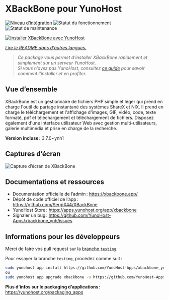 <!--
Nota bene : ce README est automatiquement généré par <https://github.com/YunoHost/apps/tree/master/tools/readme_generator>
Il NE doit PAS être modifié à la main.
-->

# XBackBone pour YunoHost

[![Niveau d’intégration](https://dash.yunohost.org/integration/xbackbone.svg)](https://dash.yunohost.org/appci/app/xbackbone) ![Statut du fonctionnement](https://ci-apps.yunohost.org/ci/badges/xbackbone.status.svg) ![Statut de maintenance](https://ci-apps.yunohost.org/ci/badges/xbackbone.maintain.svg)

[![Installer XBackBone avec YunoHost](https://install-app.yunohost.org/install-with-yunohost.svg)](https://install-app.yunohost.org/?app=xbackbone)

*[Lire le README dans d'autres langues.](./ALL_README.md)*

> *Ce package vous permet d’installer XBackBone rapidement et simplement sur un serveur YunoHost.*  
> *Si vous n’avez pas YunoHost, consultez [ce guide](https://yunohost.org/install) pour savoir comment l’installer et en profiter.*

## Vue d’ensemble

XBackBone est un gestionnaire de fichiers PHP simple et léger qui prend en charge l'outil de partage instantané des systèmes ShareX et NIX. Il prend en charge le téléchargement et l'affichage d'images, GIF, vidéo, code, texte formaté, pdf et téléchargement et téléchargement de fichiers. Disposez également d'une interface utilisateur Web avec gestion multi-utilisateurs, galerie multimédia et prise en charge de la recherche.


**Version incluse :** 3.7.0~ynh1

## Captures d’écran

![Capture d’écran de XBackBone](./doc/screenshots/screenshot.png)

## Documentations et ressources

- Documentation officielle de l’admin : <https://xbackbone.app/>
- Dépôt de code officiel de l’app : <https://github.com/SergiX44/XBackBone>
- YunoHost Store : <https://apps.yunohost.org/app/xbackbone>
- Signaler un bug : <https://github.com/YunoHost-Apps/xbackbone_ynh/issues>

## Informations pour les développeurs

Merci de faire vos pull request sur la [branche `testing`](https://github.com/YunoHost-Apps/xbackbone_ynh/tree/testing).

Pour essayer la branche `testing`, procédez comme suit :

```bash
sudo yunohost app install https://github.com/YunoHost-Apps/xbackbone_ynh/tree/testing --debug
ou
sudo yunohost app upgrade xbackbone -u https://github.com/YunoHost-Apps/xbackbone_ynh/tree/testing --debug
```

**Plus d’infos sur le packaging d’applications :** <https://yunohost.org/packaging_apps>
